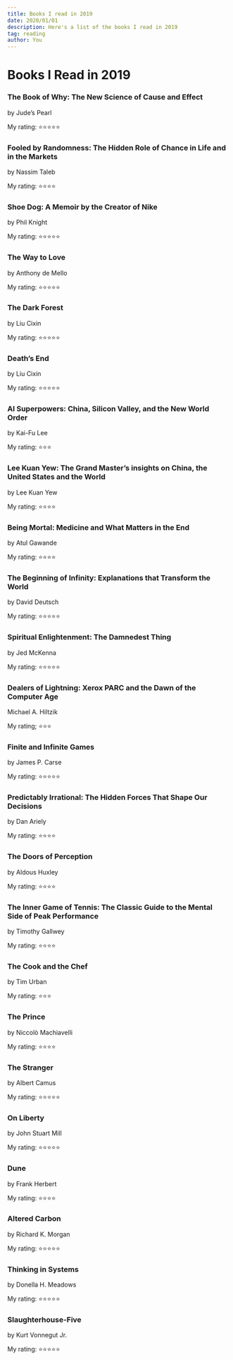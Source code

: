 ```yaml
---
title: Books I read in 2019
date: 2020/01/01
description: Here's a list of the books I read in 2019
tag: reading
author: You
---
```


# Books I Read in 2019

### The Book of Why: The New Science of Cause and Effect

by Jude’s Pearl

My rating: ⭐⭐⭐⭐⭐

### Fooled by Randomness: The Hidden Role of Chance in Life and in the Markets

by Nassim Taleb

My rating: ⭐⭐⭐⭐

### Shoe Dog: A Memoir by the Creator of Nike

by Phil Knight

My rating: ⭐⭐⭐⭐⭐

### The Way to Love

by Anthony de Mello

My rating: ⭐⭐⭐⭐⭐

### The Dark Forest

by Liu Cixin

My rating: ⭐⭐⭐⭐⭐

### Death’s End

by Liu Cixin

My rating: ⭐⭐⭐⭐⭐

### AI Superpowers: China, Silicon Valley, and the New World Order

by Kai-Fu Lee

My rating: ⭐⭐⭐

### Lee Kuan Yew: The Grand Master’s insights on China, the United States and the World

by Lee Kuan Yew

My rating: ⭐⭐⭐⭐

### Being Mortal: Medicine and What Matters in the End

by Atul Gawande

My rating: ⭐⭐⭐⭐

### The Beginning of Infinity: Explanations that Transform the World

by David Deutsch

My rating: ⭐⭐⭐⭐⭐

### Spiritual Enlightenment: The Damnedest Thing

by Jed McKenna

My rating: ⭐⭐⭐⭐⭐

### Dealers of Lightning: Xerox PARC and the Dawn of the Computer Age

Michael A. Hiltzik

My rating; ⭐⭐⭐

### Finite and Infinite Games

by James P. Carse

My rating: ⭐⭐⭐⭐⭐

### Predictably Irrational: The Hidden Forces That Shape Our Decisions

by Dan Ariely

My rating: ⭐⭐⭐⭐

### The Doors of Perception

by Aldous Huxley

My rating: ⭐⭐⭐⭐

### The Inner Game of Tennis: The Classic Guide to the Mental Side of Peak Performance

by Timothy Gallwey

My rating: ⭐⭐⭐⭐

### The Cook and the Chef

by Tim Urban

My rating: ⭐⭐⭐

### The Prince

by Niccolò Machiavelli

My rating: ⭐⭐⭐⭐

### The Stranger

by Albert Camus

My rating: ⭐⭐⭐⭐⭐

### On Liberty

by John Stuart Mill

My rating: ⭐⭐⭐⭐⭐

### Dune

by Frank Herbert

My rating: ⭐⭐⭐⭐

### Altered Carbon

by Richard K. Morgan

My rating: ⭐⭐⭐⭐⭐

### Thinking in Systems

by Donella H. Meadows

My rating: ⭐⭐⭐⭐⭐

### Slaughterhouse-Five

by Kurt Vonnegut Jr.

My rating: ⭐⭐⭐⭐⭐
